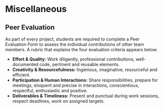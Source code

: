 # Miscellaneous

## Peer Evaluation

As part of every project, students are required to complete a Peer Evaluation Form to assess the individual contributions of other team members.
A rubric that explains the four evaluation criteria appears below.

* __Effort & Quality:__
Work diligently, professional contributions, well-documented code, pertinent and reusable elements.
* __Creativity & Resourcefulness:__
Ingenious, imaginative, resourceful and efficient.
* __Participation & Human Interactions:__
Share responsibilities, prepare for meetings, eloquent and precise in interactions, conscientious, respectful, enthusiastic and positive.
* __Deliverables & Timeliness:__
Present and punctual during work sessions, respect deadlines, work on assigned targets.
